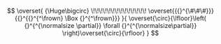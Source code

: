 $$
\overset{
{\Huge\bigcirc} \!\!\!\!\!\!\!\!\!\!\!\!\!\! \overset{{{}^{\#\#\#}}}{{}^{{}^{^\frown} \Box {}^{^\frown}}}
}{
\overset{\circ}{\lfloor}\left(
{}^{^{\normalsize \partial}} \forall {}^{^{\normalsize\partial}} 
\right)\overset{\circ}{\rfloor}
}
$$